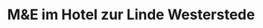 ---
title: "M&E im Hotel zur Linde Westerstede"
url: /westerstede/munde-im-hotel-zur-linde-westerstede/
shop: Bäckerei
---